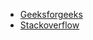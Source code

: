- [Geeksforgeeks](https://www.geeksforgeeks.org/window-sliding-technique/)
- [Stackoverflow](https://stackoverflow.com/questions/8269916/what-is-sliding-window-algorithm-examples)
